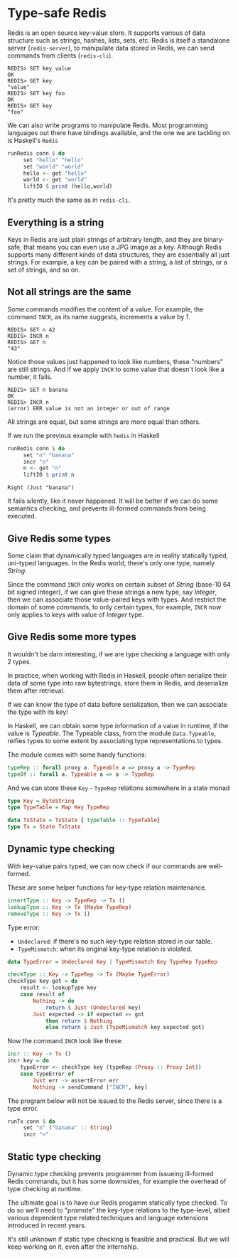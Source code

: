 # Type-safe Redis

Redis is an open source key-value store. It supports various of data structure such as strings, hashes, lists, sets, etc. Redis is itself a standalone server (`redis-server`), to manipulate data stored in Redis, we can send commands from clients (`redis-cli`).

```
REDIS> SET key value
OK
REDIS> GET key
"value"
REDIS> SET key foo
OK
REDIS> GET key
"foo"
```

We can also write programs to manipulate Redis. Most programming languages out there have bindings available, and the one we are tackling on is Haskell's `Redis`

```haskell
runRedis conn $ do
     set "hello" "hello"
     set "world" "world"
     hello <- get "hello"
     world <- get "world"
     liftIO $ print (hello,world)
```

It's pretty much the same as in `redis-cli`.

## Everything is a string

Keys in Redis are just plain strings of arbitrary length, and they are binary-safe, that means you can even use a JPG image as a key. Although Redis supports many different kinds of data structures, they are essentially all just strings. For example, a key can be paired with a string, a list of strings, or a set of strings, and so on.

## Not all strings are the same

Some commands modifies the content of a value. For example, the command `INCR`, as its name suggests, increments a value by 1.

```
REDIS> SET n 42
REDIS> INCR n
REDIS> GET n
"43"
```

Notice those values just happened to look like numbers, these "numbers" are still strings. And if we apply `INCR` to some value that doesn't look like a number, it fails.

```
REDIS> SET n banana
OK
REDIS> INCR n
(error) ERR value is not an integer or out of range
```

All strings are equal, but some strings are more equal than others.

If we run the previous example with `hedis` in Haskell

```haskell
runRedis conn $ do
     set "n" "banana"
     incr "n"
     n <- get "n"
     liftIO $ print n
```

```
Right (Just "banana")
```

It fails silently, like it never happened. It will be better if we can do some semantics checking, and prevents ill-formed commands from being executed.

## Give Redis some types

Some claim that dynamically typed languages are in reality statically typed, uni-typed languages. In the Redis world, there's only one type, namely *String*.

Since the command `INCR` only works on certain subset of *String* (base-10 64 bit signed integer), if we can give these strings a new type, say *Integer*, then we can associate those value-paired keys with types. And restrict the domain of some commands, to only certain types, for example, `INCR` now only applies to keys with value of *Integer* type.

## Give Redis some more types

It wouldn't be darn interesting, if we are type checking a language with only 2 types.

In practice, when working with Redis in Haskell, people often serialize their data of some type into raw bytestrings, store them in Redis, and deserialize them after retrieval.


If we can know the type of data before serialization, then we can associate the type with its key!

In Haskell, we can obtain some type information of a value in runtime, if the value is *Typeable*. The Typeable class, from the module `Data.Typeable`, reifies types to some extent by associating type representations to types.

The module comes with some handy functions:

```haskell
typeRep :: forall proxy a. Typeable a => proxy a -> TypeRep
typeOf :: forall a. Typeable a => a -> TypeRep
```

And we can store these `Key` - `TypeRep` relations somewhere in a state monad

```haskell
type Key = ByteString
type TypeTable = Map Key TypeRep

data TxState = TxState { typeTable :: TypeTable}
type Tx = State TxState
```

## Dynamic type checking

With key-value pairs typed, we can now check if our commands are well-formed.

These are some helper functions for key-type relation maintenance.
```haskell
insertType :: Key -> TypeRep -> Tx ()
lookupType :: Key -> Tx (Maybe TypeRep)
removeType :: Key -> Tx ()
```

Type error:
* `Undeclared`: if there's no such key-type relation stored in our table.
* `TypeMismatch`: when its original key-type relation is violated.

```haskell
data TypeError = Undeclared Key | TypeMismatch Key TypeRep TypeRep

checkType :: Key -> TypeRep -> Tx (Maybe TypeError)
checkType key got = do
    result <- lookupType key
    case result of
        Nothing -> do
            return $ Just (Undeclared key)
        Just expected -> if expected == got
            then return $ Nothing
            else return $ Just (TypeMismatch key expected got)
```

Now the command `INCR` look like these:
```haskell
incr :: Key -> Tx ()
incr key = do
    typeError <- checkType key (typeRep (Proxy :: Proxy Int))
    case typeError of
        Just err -> assertError err
        Nothing -> sendCommand ["INCR", key]
```

The program below will not be issued to the Redis server, since there is a type error.

```haskell
runTx conn $ do
     set "n" ("banana" :: String)
     incr "n"
```

## Static type checking

Dynamic type checking prevents programmer from issueing ill-formed Redis commands, but it has some downsides, for example the overhead of type checking at runtime.

The ultimate goal is to have our Redis progamm statically type checked. To do so we'll need to "promote" the key-type relations to the type-level, albeit various dependent type related techniques and language extensions introduced in recent years.

It's still unknown if static type checking is feasible and practical. But we will keep working on it, even after the internship.
